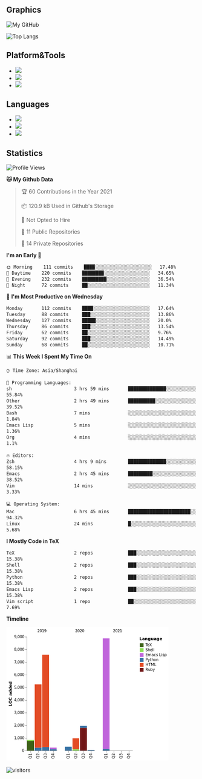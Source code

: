 ## Graphics

![My GitHub](https://github-readme-stats.vercel.app/api?username=SteamedFish&count_private=true&show_icons=true&theme=buefy&include_all_commits=false)

![Top Langs](https://github-readme-stats.vercel.app/api/top-langs/?username=SteamedFish&theme=buefy&hide=ruby&count_private=true&show_icons=true&layout=compact)

## Platform&Tools

* [![](https://img.shields.io/badge/ArchLinux--purple?style=flat-square&logo=ArchLinux)](https://www.archlinux.org/)
* [![](https://img.shields.io/badge/Gentoo-testing-purple?style=flat-square&logo=Gentoo)](https://www.gentoo.org/)
* [![](https://img.shields.io/badge/Doom%20Emacs-28-blue?style=flat-square&logo=Gnu%20emacs&logoColor=white)](https://www.gnu.org/software/emacs/)

## Languages

* [![](https://img.shields.io/badge/-Python-3776AB?style=flat-square&logo=python&logoColor=white)](https://www.python.org/)
* [![](https://img.shields.io/badge/-Bash-00ADD8?style=flat-square&logo=Gnu-bash&logoColor=white)](https://www.gnu.org/software/bash/)
* [![](https://img.shields.io/badge/-Go-00ADD8?style=flat-square&logo=go&logoColor=white)](https://golang.org/)

## Statistics

<!--START_SECTION:waka-->
![Profile Views](http://img.shields.io/badge/Profile%20Views-1-blue)

**🐱 My Github Data** 

> 🏆 60 Contributions in the Year 2021
 > 
> 📦 120.9 kB Used in Github's Storage 
 > 
> 🚫 Not Opted to Hire
 > 
> 📜 11 Public Repositories 
 > 
> 🔑 14 Private Repositories  
 > 
**I'm an Early 🐤** 

```text
🌞 Morning    111 commits    ████░░░░░░░░░░░░░░░░░░░░░   17.48% 
🌆 Daytime    220 commits    ████████░░░░░░░░░░░░░░░░░   34.65% 
🌃 Evening    232 commits    █████████░░░░░░░░░░░░░░░░   36.54% 
🌙 Night      72 commits     ██░░░░░░░░░░░░░░░░░░░░░░░   11.34%

```
📅 **I'm Most Productive on Wednesday** 

```text
Monday       112 commits    ████░░░░░░░░░░░░░░░░░░░░░   17.64% 
Tuesday      88 commits     ███░░░░░░░░░░░░░░░░░░░░░░   13.86% 
Wednesday    127 commits    █████░░░░░░░░░░░░░░░░░░░░   20.0% 
Thursday     86 commits     ███░░░░░░░░░░░░░░░░░░░░░░   13.54% 
Friday       62 commits     ██░░░░░░░░░░░░░░░░░░░░░░░   9.76% 
Saturday     92 commits     ███░░░░░░░░░░░░░░░░░░░░░░   14.49% 
Sunday       68 commits     ██░░░░░░░░░░░░░░░░░░░░░░░   10.71%

```


📊 **This Week I Spent My Time On** 

```text
⌚︎ Time Zone: Asia/Shanghai

💬 Programming Languages: 
sh                       3 hrs 59 mins       ██████████████░░░░░░░░░░░   55.84% 
Other                    2 hrs 49 mins       ██████████░░░░░░░░░░░░░░░   39.52% 
Bash                     7 mins              ░░░░░░░░░░░░░░░░░░░░░░░░░   1.84% 
Emacs Lisp               5 mins              ░░░░░░░░░░░░░░░░░░░░░░░░░   1.36% 
Org                      4 mins              ░░░░░░░░░░░░░░░░░░░░░░░░░   1.1%

🔥 Editors: 
Zsh                      4 hrs 9 mins        ██████████████░░░░░░░░░░░   58.15% 
Emacs                    2 hrs 45 mins       █████████░░░░░░░░░░░░░░░░   38.52% 
Vim                      14 mins             ░░░░░░░░░░░░░░░░░░░░░░░░░   3.33%

💻 Operating System: 
Mac                      6 hrs 45 mins       ███████████████████████░░   94.32% 
Linux                    24 mins             █░░░░░░░░░░░░░░░░░░░░░░░░   5.68%

```

**I Mostly Code in TeX** 

```text
TeX                      2 repos             ███░░░░░░░░░░░░░░░░░░░░░░   15.38% 
Shell                    2 repos             ███░░░░░░░░░░░░░░░░░░░░░░   15.38% 
Python                   2 repos             ███░░░░░░░░░░░░░░░░░░░░░░   15.38% 
Emacs Lisp               2 repos             ███░░░░░░░░░░░░░░░░░░░░░░   15.38% 
Vim script               1 repo              ██░░░░░░░░░░░░░░░░░░░░░░░   7.69%

```


**Timeline**

![Chart not found](https://raw.githubusercontent.com/SteamedFish/SteamedFish/master/charts/bar_graph.png) 


<!--END_SECTION:waka-->

![visitors](https://visitor-badge.laobi.icu/badge?page_id=SteamedFish.SteamedFish)
